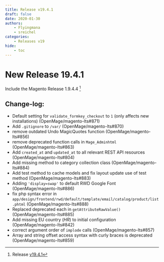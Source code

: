 ```yaml
---
title: Release v19.4.1
draft: false
date: 2020-01-30
authors:
    - Flyingmana
    - sreichel
categories:
    - Releases v19
hide:
    - toc
---
```


# New Release 19.4.1

Include the Magento Release 1.9.4.4 [^1]

<!-- more -->

## Change-log:

- Default setting for `validate_formkey_checkout` to `1` (only affects new installations) (OpenMage/magento-lts#871)
- Add `.gitignore` to `/var/` (OpenMage/magento-lts#870)
- remove outdated Undo MagicQuotes function (OpenMage/magento-lts#856)
- remove deprecated function calls in `Mage_Adminhtml` (OpenMage/magento-lts#863)
- Add `created_at` and `updated_at` to all relevant REST API resources (OpenMage/magento-lts#804)
- Add missing method to category collection class (OpenMage/magento-lts#884)
- Add test method to cache models and fix layout update use of test method (OpenMage/magento-lts#883)
- Adding `'display=swap'` to default RWD Google Font (OpenMage/magento-lts#886)
- fix php syntax error in `app/design/frontend/rwd/default/template/email/catalog/product/list.phtml` (OpenMage/magento-lts#888)
- Replaced deprecated each in `getAttributeRawValue()` (OpenMage/magento-lts#885)
- Add missing EU country (_HR_) to initial configuration (OpenMage/magento-lts#842)
- correct argument order of `implode` calls (OpenMage/magento-lts#857)
- Array and string offset access syntax with curly braces is deprecated (OpenMage/magento-lts#859)

[^1]: Release [v19.4.1](https://github.com/OpenMage/magento-lts/releases/tag/v19.4.1)
